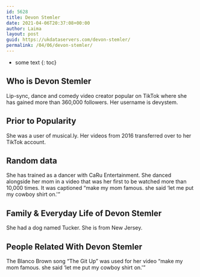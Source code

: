 ```yaml
---
id: 5628
title: Devon Stemler
date: 2021-04-06T20:37:08+00:00
author: Laima
layout: post
guid: https://ukdataservers.com/devon-stemler/
permalink: /04/06/devon-stemler/
---
```


* some text
{: toc}


## Who is Devon Stemler
                  
                  
                  
Lip-sync, dance and comedy video creator popular on TikTok where she has gained more than 360,000 followers. Her username is devystem. 
                  
              
            
              
            
                
                
                
## Prior to Popularity
                  
                  
                  
She was a user of musical.ly. Her videos from 2016 transferred over to her TikTok account.
                  
              
            
              
            
                
                
                
## Random data
                  
                  
                  
She has trained as a dancer with CaRu Entertainment. She danced alongside her mom in a video that was her first to be watched more than 10,000 times. It was captioned &#8220;make my mom famous. she said &#8216;let me put my cowboy shirt on.'&#8221;
                  
              
            
              
            
                
                
                
## Family & Everyday Life of Devon Stemler
                  
                  
                  
She had a dog named Tucker. She is from New Jersey.
                  
              
            
              
            
                
                
                
## People Related With Devon Stemler
                  
                  
                  
The Blanco Brown song &#8220;The Git Up&#8221; was used for her video &#8220;make my mom famous. she said &#8216;let me put my cowboy shirt on.'&#8221;
                  
              
            
              
            
                
              
            
              
              
            
            
              
            
          
          
          